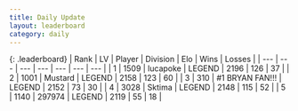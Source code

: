 ```yaml
---
title: Daily Update
layout: leaderboard
category: daily
---
```


{: .leaderboard}
| Rank | LV | Player | Division | Elo | Wins | Losses |
| --- | --- | --- | --- | --- | --- | --- |
| <span data-change="1">1</span> | 1509 | <span title="ID: 41925">lucapoke</span> | LEGEND | <span data-change="25">2196</span> | <span data-change="7">126</span> | <span data-change="1">37</span> |
| <span data-change="1">2</span> | 1001 | <span title="ID: 611082">Mustard</span> | LEGEND | <span data-change="-13">2158</span> | <span data-change="3">123</span> | <span data-change="2">60</span> |
| <span data-change="2">3</span> | 310 | <span title="ID: 756342">#1 BRYAN FAN!!!</span> | LEGEND | <span data-change="29">2152</span> | <span data-change="5">73</span> | <span data-change="0">30</span> |
| <span data-change="-3">4</span> | 3028 | <span title="ID: 353063">Sktima</span> | LEGEND | <span data-change="-31">2148</span> | <span data-change="3">115</span> | <span data-change="3">52</span> |
| <span data-change="-1">5</span> | 1140 | <span title="ID: 544038">297974</span> | LEGEND | <span data-change="-11">2119</span> | <span data-change="2">55</span> | <span data-change="2">18</span> |